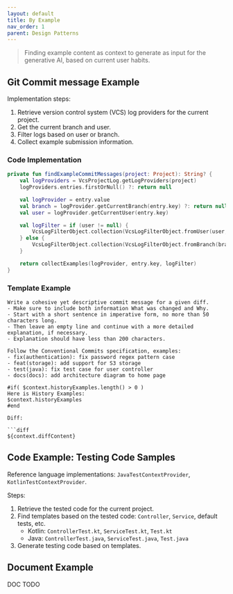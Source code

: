 ```yaml
---
layout: default
title: By Example
nav_order: 1
parent: Design Patterns
---
```


> Finding example content as context to generate as input for the generative AI, based on current user habits.

## Git Commit message Example

Implementation steps:

1. Retrieve version control system (VCS) log providers for the current project.
2. Get the current branch and user.
3. Filter logs based on user or branch.
4. Collect example submission information.

### Code Implementation

```kotlin
private fun findExampleCommitMessages(project: Project): String? {
    val logProviders = VcsProjectLog.getLogProviders(project)
    logProviders.entries.firstOrNull() ?: return null

    val logProvider = entry.value
    val branch = logProvider.getCurrentBranch(entry.key) ?: return null
    val user = logProvider.getCurrentUser(entry.key)

    val logFilter = if (user != null) {
        VcsLogFilterObject.collection(VcsLogFilterObject.fromUser(user, setOf()))
    } else {
        VcsLogFilterObject.collection(VcsLogFilterObject.fromBranch(branch))
    }

    return collectExamples(logProvider, entry.key, logFilter)
}
```

### Template Example
       
    Write a cohesive yet descriptive commit message for a given diff.
    - Make sure to include both information What was changed and Why.
    - Start with a short sentence in imperative form, no more than 50 characters long.
    - Then leave an empty line and continue with a more detailed explanation, if necessary.
    - Explanation should have less than 200 characters.
    
    Follow the Conventional Commits specification, examples:
    - fix(authentication): fix password regex pattern case
    - feat(storage): add support for S3 storage
    - test(java): fix test case for user controller
    - docs(docs): add architecture diagram to home page
    
    #if( $context.historyExamples.length() > 0 )
    Here is History Examples:
    $context.historyExamples
    #end
    
    Diff:
    
    ```diff
    ${context.diffContent}

## Code Example: Testing Code Samples

Reference language implementations: `JavaTestContextProvider`, `KotlinTestContextProvider`.

Steps:

1. Retrieve the tested code for the current project.
2. Find templates based on the tested code: `Controller`, `Service`, default tests, etc.
   - Kotlin: `ControllerTest.kt`, `ServiceTest.kt`, `Test.kt`
   - Java: `ControllerTest.java`, `ServiceTest.java`, `Test.java`
3. Generate testing code based on templates.

## Document Example

DOC TODO
```